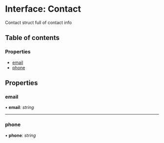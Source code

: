 # Interface: Contact

Contact struct full of contact info

## Table of contents

### Properties

- [email](contact.md#email)
- [phone](contact.md#phone)

## Properties

### email

• **email**: *string*

___

### phone

• **phone**: *string*
